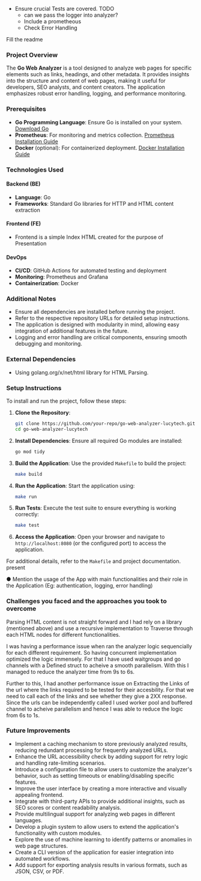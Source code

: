 
- Ensure crucial Tests are covered. 
TODO
    - can we pass the logger into analyzer?
    - Include a prometheous
    - Check Error Handling

Fill the readme


### Project Overview
The **Go Web Analyzer** is a tool designed to analyze web pages for specific elements such as links, headings, and other metadata. It provides insights into the structure and content of web pages, making it useful for developers, SEO analysts, and content creators. The application emphasizes robust error handling, logging, and performance monitoring.

### Prerequisites
- **Go Programming Language**: Ensure Go is installed on your system. [Download Go](https://go.dev/dl/)
- **Prometheus**: For monitoring and metrics collection. [Prometheus Installation Guide](https://prometheus.io/docs/introduction/install/)
- **Docker** (optional): For containerized deployment. [Docker Installation Guide](https://docs.docker.com/get-docker/)

### Technologies Used
#### Backend (BE)
- **Language**: Go
- **Frameworks**: Standard Go libraries for HTTP and HTML content extraction

#### Frontend (FE)
- Frontend is a simple Index HTML created for the purpose of Presentation

#### DevOps
- **CI/CD**: GitHub Actions for automated testing and deployment
- **Monitoring**: Prometheus and Grafana
- **Containerization**: Docker


### Additional Notes
- Ensure all dependencies are installed before running the project.
- Refer to the respective repository URLs for detailed setup instructions.
- The application is designed with modularity in mind, allowing easy integration of additional features in the future.
- Logging and error handling are critical components, ensuring smooth debugging and monitoring.


### External Dependencies
- Using golang.org/x/net/html library for HTML Parsing. 

### Setup Instructions

To install and run the project, follow these steps:

1. **Clone the Repository**:
    ```bash
    git clone https://github.com/your-repo/go-web-analyzer-lucytech.git
    cd go-web-analyzer-lucytech
    ```

2. **Install Dependencies**:
    Ensure all required Go modules are installed:
    ```bash
    go mod tidy
    ```

3. **Build the Application**:
    Use the provided `Makefile` to build the project:
    ```bash
    make build
    ```

4. **Run the Application**:
    Start the application using:
    ```bash
    make run
    ```

5. **Run Tests**:
    Execute the test suite to ensure everything is working correctly:
    ```bash
    make test
    ```

8. **Access the Application**:
    Open your browser and navigate to `http://localhost:8080` (or the configured port) to access the application.

For additional details, refer to the `Makefile` and project documentation.
present


● Mention the usage of the App with main functionalities and their role in the
Application (Eg: authentication, logging, error handling)

### Challenges you faced and the approaches you took to overcome

Parsing HTML content is not straight forward and I had rely on a library (mentioned above) and use a recursive implementation to Traverse through each HTML nodes for different functionalities.

I was having a performance issue when ran the analyzer logic sequencially for each different requirement. So having concurrent implementation optimized the logic immensely. For that I have used waitgroups and go channels with a Defined struct to acheive a smooth parallelism. With this I managed to reduce the analyzer time from 9s to 6s.

Further to this, I had another performance issue on Extracting the Links of the url where the links required to be tested for their accesbility. For that we need to call each of the links and see whether they give a 2XX response. Since the urls can be independently called I used worker pool and buffered channel to acheive parallelism and hence I was able to reduce the logic from 6s to 1s. 


### Future Improvements

- Implement a caching mechanism to store previously analyzed results, reducing redundant processing for frequently analyzed URLs.
- Enhance the URL accessibility check by adding support for retry logic and handling rate-limiting scenarios.
- Introduce a configuration file to allow users to customize the analyzer's behavior, such as setting timeouts or enabling/disabling specific features.
- Improve the user interface by creating a more interactive and visually appealing frontend.
- Integrate with third-party APIs to provide additional insights, such as SEO scores or content readability analysis.
- Provide multilingual support for analyzing web pages in different languages.
- Develop a plugin system to allow users to extend the application's functionality with custom modules.
- Explore the use of machine learning to identify patterns or anomalies in web page structures.
- Create a CLI version of the application for easier integration into automated workflows.
- Add support for exporting analysis results in various formats, such as JSON, CSV, or PDF.

